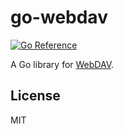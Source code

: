 # go-webdav

[![Go Reference](https://pkg.go.dev/badge/github.com/emersion/go-webdav.svg)](https://pkg.go.dev/github.com/emersion/go-webdav)

A Go library for [WebDAV].

## License

MIT

[WebDAV]: https://tools.ietf.org/html/rfc4918
